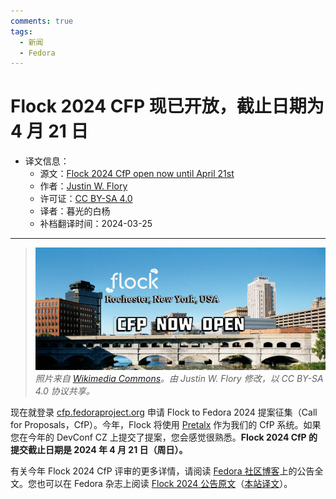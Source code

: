 ```yaml
---
comments: true
tags:
  - 新闻
  - Fedora
---
```


# Flock 2024 CFP 现已开放，截止日期为 4 月 21 日

- 译文信息：
    - 源文：[Flock 2024 CfP open now until April 21st](https://fedoramagazine.org/flock-2024-cfp-open-now-until-april-21st/)
    - 作者：[Justin W. Flory](https://fedoramagazine.org/author/jflory7/)
    - 许可证：[CC BY-SA 4.0](https://creativecommons.org/licenses/by-sa/4.0/)
    - 译者：暮光的白杨
    - 补档翻译时间：2024-03-25

----

> ![](./images/2024-03/fedora/flock-2024-cfp-until-april-21st-1536x650.jpg)
> *照片来自 [Wikimedia Commons]。由 Justin W. Flory 修改，以 CC BY-SA 4.0 协议共享。*

[Wikimedia Commons]: https://commons.wikimedia.org/wiki/Main_Page

现在就登录 [cfp.fedoraproject.org] 申请 Flock to Fedora 2024 提案征集（Call for Proposals，CfP）。今年，Flock 将使用 [Pretalx] 作为我们的 CfP 系统。如果您在今年的 DevConf CZ 上提交了提案，您会感觉很熟悉。**Flock 2024 CfP 的提交截止日期是 2024 年 4 月 21 日（周日）。**

[Pretalx]: https://pretalx.com/
[cfp.fedoraproject.org]: https://cfp.fedoraproject.org/flock-2024/cfp

有关今年 Flock 2024 CfP 评审的更多详情，请阅读 [Fedora 社区博客]上的公告全文。您也可以在 Fedora 杂志上阅读 [Flock 2024 公告原文]（[本站译文](./fedora-flock-2024.md)）。

[Fedora 社区博客]: https://communityblog.fedoraproject.org/flock-2024-cfp-until-april-21st/
[Flock 2024 公告原文]: https://fedoramagazine.org/flock-2024-rochester-new-york/